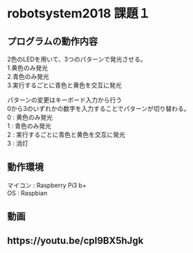# robotsystem2018 課題１

<h2>プログラムの動作内容</h2>
<p>2色のLEDを用いて、3つのパターンで発光させる。<br>
1.黄色のみ発光<br>
2.青色のみ発光<br>
3.実行するごとに青色と黄色を交互に発光</p>

<p>パターンの変更はキーボード入力から行う<br>
  0から3のいずれかの数字を入力することでパターンが切り替わる。<br>
0 : 黄色のみ発光<br>
1 : 青色のみ発光<br>
2 : 実行するごとに青色と黄色を交互に発光<br>
3 : 消灯</p>

<h2>動作環境</h2>
マイコン : Raspberry Pi3 b+<br>
OS : Raspbian<br>

<h2>動画<h2>
https://youtu.be/cpI9BX5hJgk
